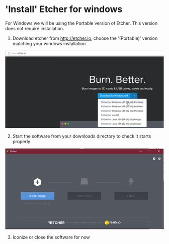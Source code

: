 # 'Install' Etcher for windows
For Windows we will be using the Portable version of Etcher. This version does not require installation.

1. Download etcher from http://etcher.io, choose the '(Portable)' version matching your windows installation

![](../images/image00064.png)

2. Start the software from your downloads directory to check it starts properly

![](../images/image00065.png)

3. Iconize or close the software for now
